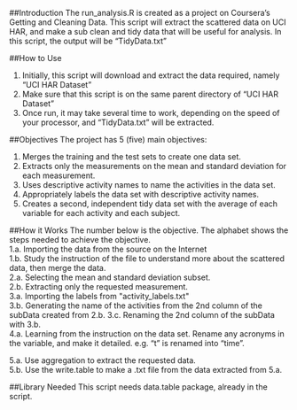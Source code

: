 ##Introduction
The run_analysis.R is created as a project on Coursera’s Getting and Cleaning Data. This script will extract the scattered data on UCI HAR, and make a sub clean and tidy data that will be useful for analysis. In this script, the output will be “TidyData.txt”

##How to Use
1. Initially, this script will download and extract the data required, namely “UCI HAR Dataset”<br />
2. Make sure that this script is on the same parent directory of “UCI HAR Dataset”<br />
3. Once run, it may take several time to work, depending on the speed of your processor, and “TidyData.txt” will be extracted.

##Objectives
The project has 5 (five) main objectives:<br />
1. Merges the training and the test sets to create one data set.<br />
2. Extracts only the measurements on the mean and standard deviation for each measurement.<br />
3. Uses descriptive activity names to name the activities in the data set. <br />
4. Appropriately labels the data set with descriptive activity names. <br />
5. Creates a second, independent tidy data set with the average of each variable for each activity and each subject.

##How it Works
The number below is the objective. The alphabet shows the steps needed to achieve the objective.<br />
1.a. Importing the data from the source on the Internet<br />
1.b. Study the instruction of the file to understand more about the scattered data, then merge the data.<br />
2.a. Selecting the mean and standard deviation subset. <br />
2.b. Extracting only the requested measurement. <br />
3.a. Importing the labels from "activity_labels.txt" <br />
3.b. Generating the name of the activities from the 2nd column of the subData created from 2.b.
3.c. Renaming the 2nd column of the subData with 3.b.<br />
4.a. Learning from the instruction on the data set. Rename any acronyms in the variable, and make it detailed. e.g. “t” is renamed into “time”. <br />

5.a. Use aggregation to extract the requested data.<br />
5.b. Use the write.table to make a .txt file from the data extracted from 5.a.<br />

##Library Needed
This script needs data.table package, already in the script.